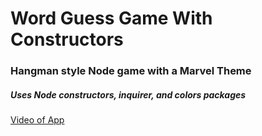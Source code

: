 # Word Guess Game With Constructors

### Hangman style Node game with a Marvel Theme

##### Uses Node constructors, inquirer, and colors packages

[Video of App](https://drive.google.com/file/d/1ViWIl9LcroD4jZEumEthP-hsJogv7wHx/view?usp=sharing)
